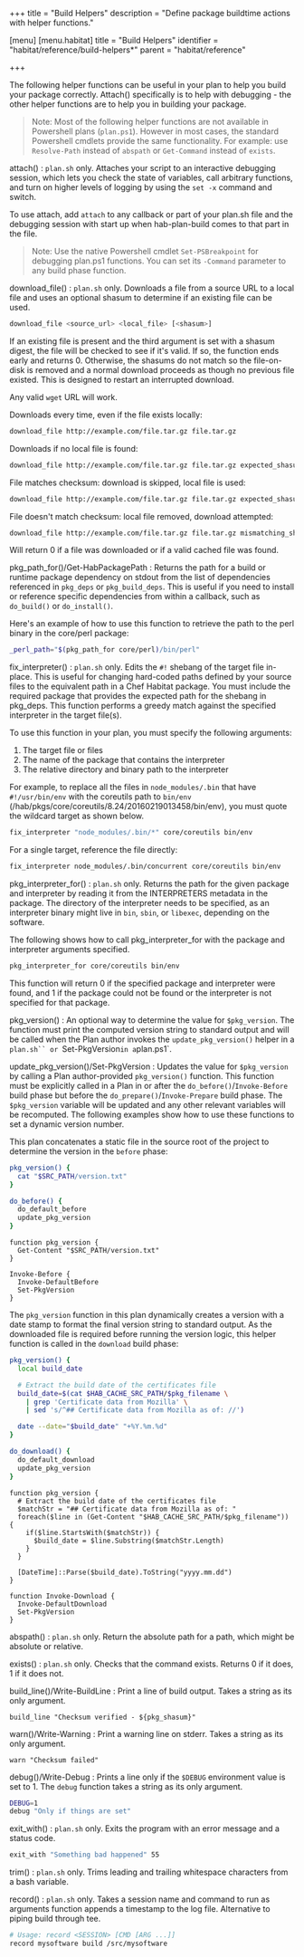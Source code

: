 +++
title = "Build Helpers"
description = "Define package buildtime actions with helper functions."

[menu]
  [menu.habitat]
    title = "Build Helpers"
    identifier = "habitat/reference/build-helpers*"
    parent = "habitat/reference"

+++


The following helper functions can be useful in your plan to help you build your package correctly. Attach() specifically is to help with debugging - the other helper functions are to help you in building your package.

> Note: Most of the following helper functions are not available in Powershell plans (`plan.ps1`). However in most cases, the standard Powershell cmdlets provide the same functionality. For example: use `Resolve-Path` instead of `abspath` or `Get-Command` instead of `exists`.

attach()
: `plan.sh` only. Attaches your script to an interactive debugging session, which lets you check the state of variables, call arbitrary functions, and turn on higher levels of logging by using the `set -x` command and switch.

  To use attach, add `attach` to any callback or part of your plan.sh file and the debugging session with start up when hab-plan-build comes to that part in the file.

> Note: Use the native Powershell cmdlet `Set-PSBreakpoint` for debugging plan.ps1 functions. You can set its `-Command` parameter to any build phase function.

download_file()
: `plan.sh` only. Downloads a file from a source URL to a local file and uses an optional
shasum to determine if an existing file can be used.

```bash
download_file <source_url> <local_file> [<shasum>]
```

If an existing file is present and the third argument is set with a shasum
digest, the file will be checked to see if it's valid. If so, the function
ends early and returns 0. Otherwise, the shasums do not match so the
file-on-disk is removed and a normal download proceeds as though no previous
file existed. This is designed to restart an interrupted download.

Any valid `wget` URL will work.

Downloads every time, even if the file exists locally:

```bash
download_file http://example.com/file.tar.gz file.tar.gz
```

Downloads if no local file is found:

```bash
download_file http://example.com/file.tar.gz file.tar.gz expected_shasum
```

File matches checksum: download is skipped, local file is used:

```bash
download_file http://example.com/file.tar.gz file.tar.gz expected_shasum
```

File doesn't match checksum: local file removed, download attempted:

```bash
download_file http://example.com/file.tar.gz file.tar.gz mismatching_shasum
```

Will return 0 if a file was downloaded or if a valid cached file was found.

pkg\_path\_for()/Get-HabPackagePath
: Returns the path for a build or runtime package dependency on stdout from the list of dependencies referenced in `pkg_deps` or `pkg_build_deps`. This is useful if you need to install or reference specific dependencies from within a callback, such as `do_build()` or `do_install()`.

  Here's an example of how to use this function to retrieve the path to the perl binary in the core/perl package:

```bash
_perl_path="$(pkg_path_for core/perl)/bin/perl"
```

fix_interpreter()
: `plan.sh` only. Edits the `#!` shebang of the target file in-place. This is useful for changing hard-coded paths defined by your source files to the equivalent path in a Chef Habitat package. You must include the required package that provides the expected path for the shebang in pkg_deps. This function performs a greedy match against the specified interpreter in the target file(s).

To use this function in your plan, you must specify the following arguments:
  1. The target file or files
  2. The name of the package that contains the interpreter
  3. The relative directory and binary path to the interpreter

For example, to replace all the files in `node_modules/.bin` that have `#!/usr/bin/env` with the coreutils path to `bin/env` (/hab/pkgs/core/coreutils/8.24/20160219013458/bin/env), you must quote the wildcard target as shown below.

```bash
fix_interpreter "node_modules/.bin/*" core/coreutils bin/env
```

For a single target, reference the file directly:

```bash
fix_interpreter node_modules/.bin/concurrent core/coreutils bin/env
```

pkg\_interpreter\_for()
: `plan.sh` only. Returns the path for the given package and interpreter by reading it from the INTERPRETERS metadata in the package. The directory of the interpreter needs to be specified, as an interpreter binary might live in `bin`, `sbin`, or `libexec`, depending on the software.

The following shows how to call pkg_interpreter_for with the package and interpreter arguments specified.

```bash
pkg_interpreter_for core/coreutils bin/env
```

This function will return 0 if the specified package and interpreter were found, and 1 if the package could not be found or the interpreter is not specified for that package.

pkg_version()
: An optional way to determine the value for `$pkg_version`. The function must print the computed version string to standard output and will be called when the Plan author invokes the `update_pkg_version()` helper in a `plan.sh`` or `Set-PkgVersion` in a `plan.ps1`.

update\_pkg\_version()/Set-PkgVersion
: Updates the value for `$pkg_version` by calling a Plan author-provided `pkg_version()` function. This function must be explicitly called in a Plan in or after the `do_before()`/`Invoke-Before` build phase but before the `do_prepare()`/`Invoke-Prepare` build phase. The `$pkg_version` variable will be updated and any other relevant variables will be recomputed. The following examples show how to use these functions to set a dynamic version number.

This plan concatenates a static file in the source root of the
project to determine the version in the
`before` phase:

```bash
pkg_version() {
  cat "$SRC_PATH/version.txt"
}

do_before() {
  do_default_before
  update_pkg_version
}
```

```PS
function pkg_version {
  Get-Content "$SRC_PATH/version.txt"
}

Invoke-Before {
  Invoke-DefaultBefore
  Set-PkgVersion
}
```

The `pkg_version` function in this plan dynamically creates a version
with a date stamp to format the final version string to standard output. As
the downloaded file is required before running the version logic, this
helper function is called in the `download` build
phase:

```bash
pkg_version() {
  local build_date

  # Extract the build date of the certificates file
  build_date=$(cat $HAB_CACHE_SRC_PATH/$pkg_filename \
    | grep 'Certificate data from Mozilla' \
    | sed 's/^## Certificate data from Mozilla as of: //')

  date --date="$build_date" "+%Y.%m.%d"
}

do_download() {
  do_default_download
  update_pkg_version
}
```

```PS
function pkg_version {
  # Extract the build date of the certificates file
  $matchStr = "## Certificate data from Mozilla as of: "
  foreach($line in (Get-Content "$HAB_CACHE_SRC_PATH/$pkg_filename")) {
    if($line.StartsWith($matchStr)) {
      $build_date = $line.Substring($matchStr.Length)
    }
  }

  [DateTime]::Parse($build_date).ToString("yyyy.mm.dd")
}

function Invoke-Download {
  Invoke-DefaultDownload
  Set-PkgVersion
}
```

abspath()
: `plan.sh` only. Return the absolute path for a path, which might be absolute or relative.

exists()
: `plan.sh` only. Checks that the command exists. Returns 0 if it does, 1 if it does not.

build_line()/Write-BuildLine
: Print a line of build output. Takes a string as its only argument.

```
build_line "Checksum verified - ${pkg_shasum}"
```

warn()/Write-Warning
: Print a warning line on stderr. Takes a string as its only argument.

```
warn "Checksum failed"
```

debug()/Write-Debug
: Prints a line only if the `$DEBUG` environment value is set to 1. The `debug` function takes a string as its only argument.

```bash
DEBUG=1
debug "Only if things are set"
```

exit_with()
: `plan.sh` only. Exits the program with an error message and a status code.

```bash
exit_with "Something bad happened" 55
```

trim()
: `plan.sh` only. Trims leading and trailing whitespace characters from a bash variable.

record()
: `plan.sh` only. Takes a session name and command to run as arguments function appends a timestamp to the log file. Alternative to piping build through tee.

```bash
# Usage: record <SESSION> [CMD [ARG ...]]
record mysoftware build /src/mysoftware
```
